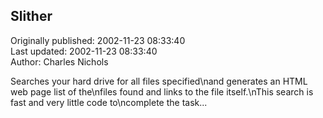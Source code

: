 ## Slither  
Originally published: 2002-11-23 08:33:40  
Last updated: 2002-11-23 08:33:40  
Author: Charles Nichols  
  
Searches your hard drive for all files specified\nand generates an HTML web page list of the\nfiles found and links to the file itself.\nThis search is fast and very little code to\ncomplete the task...